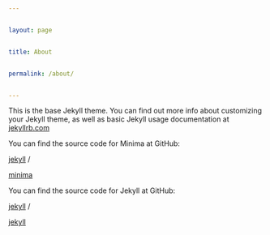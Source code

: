 ```yaml
---


layout: page


title: About


permalink: /about/


---
```




This is the base Jekyll theme. You can find out more info about customizing your Jekyll theme, as well as basic Jekyll usage documentation at [jekyllrb.com](https://jekyllrb.com/)



You can find the source code for Minima at GitHub:


[jekyll][jekyll-organization] /


[minima](https://github.com/jekyll/minima)



You can find the source code for Jekyll at GitHub:


[jekyll][jekyll-organization] /


[jekyll](https://github.com/jekyll/jekyll)




[jekyll-organization]: https://github.com/jekyll
